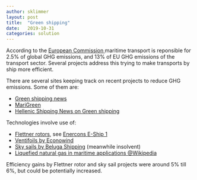 ```yaml
---
author: sklimmer
layout: post
title:  "Green shipping"
date:   2019-10-31
categories: solution 
---
```

According to the [European Commission ](https://ec.europa.eu/clima/policies/transport/shipping_en) 
maritime transport is reponsible for 2.5% of global GHG emissions, and 13% of EU GHG emissions of the 
transport sector. Several projects address this trying to make transports by ship more efficient.

There are several sites keeping track on recent projects to reduce GHG emissions. Some of them are:
- [Green shipping news](https://www.green-shipping-news.de)
- [MariGreen](https://marigreen.eu)
- [Hellenic Shipping News on Green shipping](https://www.hellenicshippingnews.com/green-shipping-is-the-new-gold/)

Technologies involve use of:

- [Flettner rotors](https://en.wikipedia.org/wiki/Flettner_rotor), see [Enercons E-Ship 1](https://en.wikipedia.org/wiki/E-Ship_1)
- [Ventifoils by Econowind](https://www.econowind.nl/index.php/ventifoil/)
- [Sky sails by Beluga Shipping](https://en.wikipedia.org/wiki/Beluga_Shipping) (meanwhile insolvent)
- [Liquefied natural gas in maritime applications @Wikipedia](https://en.wikipedia.org/wiki/Liquefied_natural_gas#Use_of_LNG_in_maritime_applications)

Efficiency gains by Flettner rotor and sky sail projects were around 5% till 6%, but could be potentially increased.
